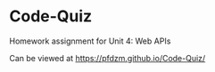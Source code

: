 # Code-Quiz
Homework assignment for Unit 4: Web APIs

Can be viewed at https://pfdzm.github.io/Code-Quiz/
